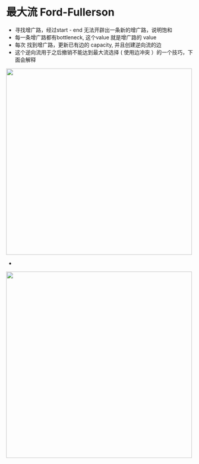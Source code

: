 # 最大流 Ford-Fullerson 

- 寻找增广路，经过start - end 无法开辟出一条新的增广路，说明饱和
- 每一条增广路都有bottleneck, 这个value 就是增广路的 value
- 每次 找到增广路，更新已有边的 capacity, 并且创建逆向流的边
- 这个逆向流用于之后撤销不能达到最大流选择 ( 使用边冲突 ）的一个技巧，下面会解释


<img src="https://raw.githubusercontent.com/zeyao/TechNotes/master/Document/FordFullerson1.jpg" style="height:500px" />

-

<img src="https://raw.githubusercontent.com/zeyao/TechNotes/master/Document/FordFullerson2.jpg" style="height:500px" />
